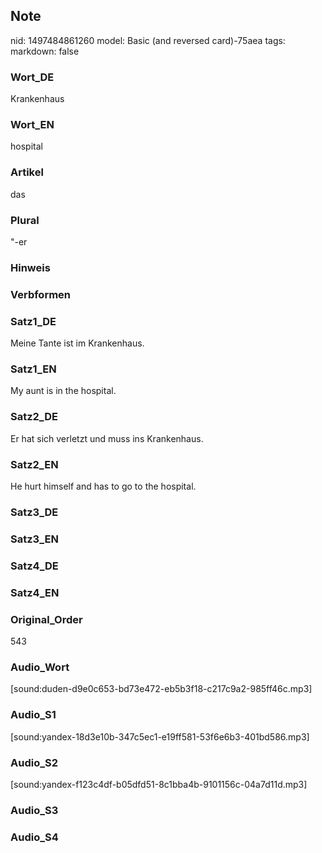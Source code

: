 ## Note
nid: 1497484861260
model: Basic (and reversed card)-75aea
tags: 
markdown: false

### Wort_DE
Krankenhaus

### Wort_EN
hospital

### Artikel
das

### Plural
"-er

### Hinweis


### Verbformen


### Satz1_DE
Meine Tante ist im Krankenhaus.

### Satz1_EN
My aunt is in the hospital.

### Satz2_DE
Er hat sich verletzt und muss ins Krankenhaus.

### Satz2_EN
He hurt himself and has to go to the hospital.

### Satz3_DE


### Satz3_EN


### Satz4_DE


### Satz4_EN


### Original_Order
543

### Audio_Wort
[sound:duden-d9e0c653-bd73e472-eb5b3f18-c217c9a2-985ff46c.mp3]

### Audio_S1
[sound:yandex-18d3e10b-347c5ec1-e19ff581-53f6e6b3-401bd586.mp3]

### Audio_S2
[sound:yandex-f123c4df-b05dfd51-8c1bba4b-9101156c-04a7d11d.mp3]

### Audio_S3


### Audio_S4

